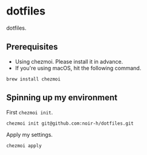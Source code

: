 # dotfiles
dotfiles.

## Prerequisites
- Using chezmoi. Please install it in advance.
- If you're using macOS, hit the following command.

```
brew install chezmoi
```

## Spinning up my environment

First `chezmoi init`.

```
chezmoi init git@github.com:noir-h/dotfiles.git
```

Apply my settings.

```
chezmoi apply
```
